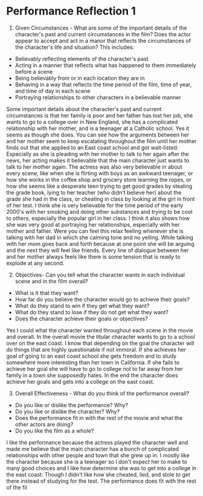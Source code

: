# Performance Reflection 1
1. Given Circumstances - What are some of the important details of the character's past and current circumstances in the film? Does the actor appear to accept and act in a manor that reflects the circumstances of the character's life and situation? This includes:

-   Believably reflecting elements of the character's past
-   Acting in a manner that reflects what has happened to them immediately before a scene
-   Being believably from or in each location they are in
-   Behaving in a way that reflects the time period of the film, time of year, and time of day in each scene
-   Portraying relationships to other characters in a believable manner

Some important details about the character's past and current circumstances is that her family is poor and her father has lost her job, she wants to go to a college over in New England, she has a complicated relationship with her mother, and is a teenager at a Catholic school. Yes it seems as though she does. You can see how the arguments between her and her mother seem to keep escalating throughout the film until her mother finds out that she applied to an East coast school and got wait-listed. Especially as she is pleading with her mother to talk to her again after the news, her acting makes it believable that the main character just wants to talk to her mother again. The actress was also very believable in about every scene, like when she is flirting with boys as an awkward teenager, or how she works in the coffee shop and grocery store learning the ropes, or how she seems like a desperate teen trying to get good grades by stealing the grade book, lying to her teacher (who didn't believe her) about the grade she had in the class, or cheating in class by looking at the girl in front of her test. I think she is very believable for the time period of the early 2000's with her smoking and doing other substances and trying to be cool to others, especially the popular girl in her class. I think it also shows how she was very good at portraying her relationships, especially with her mother and father. Were you can feel this relax feeling whenever she is talking with her dad in which she calming tone and no yelling. While talking with her mom goes back and forth because at one point she will be arguing and the next they will feel like friends. Every line of dialogue between her and her mother always feels like there is some tension that is ready to explode at any second.

2. Objectives- Can you tell what the character wants in each individual scene and in the film overall?

-   What is it that they want?
-   How far do you believe the character would go to achieve their goals?
-   What do they stand to win if they get what they want?
-   What do they stand to lose if they do not get what they want?
-   Does the character achieve their goals or objectives?

Yes I could what the character wanted throughout each scene in the movie and overall. In the overall movie the titular character wants to go to a school over on the east coast. I know that depending on the goal the character will do things that are highly questionable if not immoral. If she achieves her goal of going to an east coast school she gets freedom and to study somewhere more interesting than her town in California. If she fails to achieve her goal she will have to go to college not to far away from her family in a town she supposedly hates. In the end the character does achieve her goals and gets into a college on the east coast.

3. Overall Effectiveness - What do you think of the performance overall?

-   Do you like or dislike the performance? Why?
-   Do you like or dislike the character? Why?
-   Does the performance fit in with the rest of the movie and what the other actors are doing?
-   Do you like the film as a whole?

I like the performance because the actress played the character well and made me believe that the main character has a bunch of complicated relationships with other people and town that she grew up in. I mostly like the character because she is a teenager so I don't expect her to make to many good choices and I like how determine she was to get into a college in the east coast. Though I didn't like how she cheated, lied, and stole to get there instead of studying for the test. The performance does fit with the rest of the fil
<!--stackedit_data:
eyJoaXN0b3J5IjpbNTM1MjM1NTIwLDgxMTM3NDA2LDMwMzU1Mj
E5NCwtMjA4ODc0NjYxMl19
-->